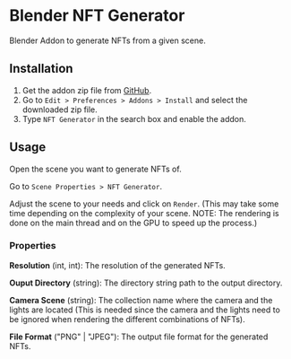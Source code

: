 # Blender NFT Generator

Blender Addon to generate NFTs from a given scene.

## Installation


1. Get the addon zip file from [GitHub](https://github.com/daubit/blender-scripts/releases/).
2. Go to `Edit > Preferences > Addons > Install` and select the downloaded zip file.
3. Type `NFT Generator` in the search box and enable the addon.

## Usage

Open the scene you want to generate NFTs of.

Go to `Scene Properties > NFT Generator`.

Adjust the scene to your needs and click on `Render`.
(This may take some time depending on the complexity of your scene. NOTE: The rendering is done on the main thread and on the GPU to speed up the process.)

### Properties

**Resolution** (int, int): The resolution of the generated NFTs.

**Ouput Directory** (string): The directory string path to the output directory.

**Camera Scene** (string): The collection name where the camera and the lights are located (This is needed since the camera and the lights need to be ignored when rendering the different combinations of NFTs).

**File Format** ("PNG" | "JPEG"): The output file format for the generated NFTs.
